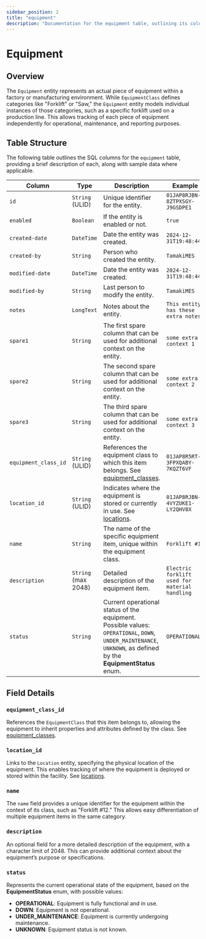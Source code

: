 ```yaml
---
sidebar_position: 2
title: "equipment"
description: "Documentation for the equipment table, outlining its columns and structure."
---
```


# Equipment

## Overview

The `Equipment` entity represents an actual piece of equipment within a factory or manufacturing environment. While
`EquipmentClass` defines categories like "Forklift" or "Saw," the `Equipment` entity models individual instances of
those categories, such as a specific forklift used on a production line. This allows tracking of each piece of equipment
independently for operational, maintenance, and reporting purposes.

## Table Structure

The following table outlines the SQL columns for the `equipment` table, providing a brief description of each, along
with sample data where applicable.

| Column               | Type                | Description                                                                                                                                                        | Example                                        |
|----------------------|---------------------|--------------------------------------------------------------------------------------------------------------------------------------------------------------------|------------------------------------------------|
| `id`                 | `String` (ULID)     | Unique identifier for the entity.                                                                                                                                  | `01JAP8RJBN-8ZTPXSGY-J9GSDPE1`                 |
| `enabled`            | `Boolean`           | If the entity is enabled or not.                                                                                                                                   | `true`                                         |
| `created-date`       | `DateTime`          | Date the entity was created.                                                                                                                                       | `2024-12-31T19:48:44Z`                         |
| `created-by`         | `String`            | Person who created the entity.                                                                                                                                     | `TamakiMES`                                    |
| `modified-date`      | `DateTime`          | Date the entity was created.                                                                                                                                       | `2024-12-31T19:48:44Z`                         |
| `modified-by`        | `String`            | Last person to modify the entity.                                                                                                                                  | `TamakiMES`                                    |
| `notes`              | `LongText`          | Notes about the entity.                                                                                                                                            | `This entity has these extra notes`            |
| `spare1`             | `String`            | The first spare column that can be used for additional context on the entity.                                                                                      | `some extra context 1`                         |
| `spare2`             | `String`            | The second spare column that can be used for additional context on the entity.                                                                                     | `some extra context 2`                         |
| `spare3`             | `String`            | The third spare column that can be used for additional context on the entity.                                                                                      | `some extra context 3`                         |
| `equipment_class_id` | `String` (ULID)     | References the equipment class to which this item belongs. See [equipment_classes](../equipment-model/equipment-class.md).                                         | `01JAP8R5RT-3FPXQABY-7KQZT6VF`                 |
| `location_id`        | `String` (ULID)     | Indicates where the equipment is stored or currently in use. See [locations](../location-model/location.md).                                                       | `01JAP8RJBN-4VYZUKE1-LY2QHV8X`                 |
| `name`               | `String`            | The name of the specific equipment item, unique within the equipment class.                                                                                        | `Forklift #12`                                 |
| `description`        | `String` (max 2048) | Detailed description of the equipment item.                                                                                                                        | `Electric forklift used for material handling` |
| `status`             | `String`              | Current operational status of the equipment. Possible values: `OPERATIONAL`, `DOWN`, `UNDER_MAINTENANCE`, `UNKNOWN`, as defined by the **EquipmentStatus** enum. | `OPERATIONAL`                                  |

## Field Details

### `equipment_class_id`

References the `EquipmentClass` that this item belongs to, allowing the equipment to inherit properties and attributes
defined by the class. See [equipment_classes](equipment-class).

### `location_id`

Links to the `Location` entity, specifying the physical location of the equipment. This enables tracking of where the
equipment is deployed or stored within the facility. See [locations](/docs/appendix/data-model/location-model/location.md).

### `name`

The `name` field provides a unique identifier for the equipment within the context of its class, such as "Forklift #12."
This allows easy differentiation of multiple equipment items in the same category.

### `description`

An optional field for a more detailed description of the equipment, with a character limit of 2048. This can provide
additional context about the equipment’s purpose or specifications.

### `status`

Represents the current operational state of the equipment, based on the **EquipmentStatus** enum, with possible values:

- **OPERATIONAL**: Equipment is fully functional and in use.
- **DOWN**: Equipment is not operational.
- **UNDER_MAINTENANCE**: Equipment is currently undergoing maintenance.
- **UNKNOWN**: Equipment status is not known.